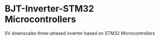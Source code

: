 # BJT-Inverter-STM32 Microcontrollers
5V downscales three-phased inverter based on STM32 Microcontrollers

